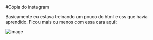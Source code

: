 #Cópia do instagram

Basicamente eu estava treinando um pouco do html e css que havia aprendido. Ficou mais ou menos com essa cara aqui:

![image](https://user-images.githubusercontent.com/77680596/160251268-4eaca618-213c-4aae-9ce7-e95bac251ed9.png)
